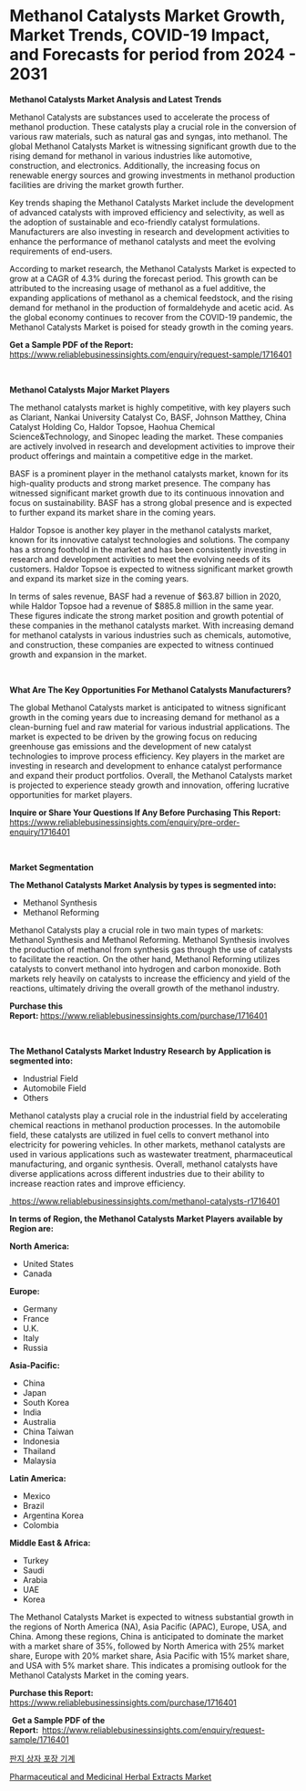 <p><h1>Methanol Catalysts Market Growth, Market Trends, COVID-19 Impact, and Forecasts for period from 2024 - 2031</h1></p><p><strong>Methanol Catalysts Market Analysis and Latest Trends</strong></p>
<p><p>Methanol Catalysts are substances used to accelerate the process of methanol production. These catalysts play a crucial role in the conversion of various raw materials, such as natural gas and syngas, into methanol. The global Methanol Catalysts Market is witnessing significant growth due to the rising demand for methanol in various industries like automotive, construction, and electronics. Additionally, the increasing focus on renewable energy sources and growing investments in methanol production facilities are driving the market growth further.</p><p>Key trends shaping the Methanol Catalysts Market include the development of advanced catalysts with improved efficiency and selectivity, as well as the adoption of sustainable and eco-friendly catalyst formulations. Manufacturers are also investing in research and development activities to enhance the performance of methanol catalysts and meet the evolving requirements of end-users.</p><p>According to market research, the Methanol Catalysts Market is expected to grow at a CAGR of 4.3% during the forecast period. This growth can be attributed to the increasing usage of methanol as a fuel additive, the expanding applications of methanol as a chemical feedstock, and the rising demand for methanol in the production of formaldehyde and acetic acid. As the global economy continues to recover from the COVID-19 pandemic, the Methanol Catalysts Market is poised for steady growth in the coming years.</p></p>
<p><strong>Get a Sample PDF of the Report:&nbsp;</strong> <a href="https://www.reliablebusinessinsights.com/enquiry/request-sample/1716401">https://www.reliablebusinessinsights.com/enquiry/request-sample/1716401</a></p>
<p>&nbsp;</p>
<p><strong>Methanol Catalysts Major Market Players</strong></p>
<p><p>The methanol catalysts market is highly competitive, with key players such as Clariant, Nankai University Catalyst Co, BASF, Johnson Matthey, China Catalyst Holding Co, Haldor Topsoe, Haohua Chemical Science&Technology, and Sinopec leading the market. These companies are actively involved in research and development activities to improve their product offerings and maintain a competitive edge in the market.</p><p>BASF is a prominent player in the methanol catalysts market, known for its high-quality products and strong market presence. The company has witnessed significant market growth due to its continuous innovation and focus on sustainability. BASF has a strong global presence and is expected to further expand its market share in the coming years.</p><p>Haldor Topsoe is another key player in the methanol catalysts market, known for its innovative catalyst technologies and solutions. The company has a strong foothold in the market and has been consistently investing in research and development activities to meet the evolving needs of its customers. Haldor Topsoe is expected to witness significant market growth and expand its market size in the coming years.</p><p>In terms of sales revenue, BASF had a revenue of $63.87 billion in 2020, while Haldor Topsoe had a revenue of $885.8 million in the same year. These figures indicate the strong market position and growth potential of these companies in the methanol catalysts market. With increasing demand for methanol catalysts in various industries such as chemicals, automotive, and construction, these companies are expected to witness continued growth and expansion in the market.</p></p>
<p>&nbsp;</p>
<p><strong>What Are The Key Opportunities For Methanol Catalysts Manufacturers?</strong></p>
<p><p>The global Methanol Catalysts market is anticipated to witness significant growth in the coming years due to increasing demand for methanol as a clean-burning fuel and raw material for various industrial applications. The market is expected to be driven by the growing focus on reducing greenhouse gas emissions and the development of new catalyst technologies to improve process efficiency. Key players in the market are investing in research and development to enhance catalyst performance and expand their product portfolios. Overall, the Methanol Catalysts market is projected to experience steady growth and innovation, offering lucrative opportunities for market players.</p></p>
<p><strong>Inquire or Share Your Questions If Any Before Purchasing This Report:</strong> <a href="https://www.reliablebusinessinsights.com/enquiry/pre-order-enquiry/1716401">https://www.reliablebusinessinsights.com/enquiry/pre-order-enquiry/1716401</a></p>
<p>&nbsp;</p>
<p><strong>Market Segmentation</strong></p>
<p><strong>The Methanol Catalysts Market Analysis by types is segmented into:</strong></p>
<p><ul><li>Methanol Synthesis</li><li>Methanol Reforming</li></ul></p>
<p><p>Methanol Catalysts play a crucial role in two main types of markets: Methanol Synthesis and Methanol Reforming. Methanol Synthesis involves the production of methanol from synthesis gas through the use of catalysts to facilitate the reaction. On the other hand, Methanol Reforming utilizes catalysts to convert methanol into hydrogen and carbon monoxide. Both markets rely heavily on catalysts to increase the efficiency and yield of the reactions, ultimately driving the overall growth of the methanol industry.</p></p>
<p><strong>Purchase this Report:&nbsp;</strong><a href="https://www.reliablebusinessinsights.com/purchase/1716401">https://www.reliablebusinessinsights.com/purchase/1716401</a></p>
<p>&nbsp;</p>
<p><strong>The Methanol Catalysts Market Industry Research by Application is segmented into:</strong></p>
<p><ul><li>Industrial Field</li><li>Automobile Field</li><li>Others</li></ul></p>
<p><p>Methanol catalysts play a crucial role in the industrial field by accelerating chemical reactions in methanol production processes. In the automobile field, these catalysts are utilized in fuel cells to convert methanol into electricity for powering vehicles. In other markets, methanol catalysts are used in various applications such as wastewater treatment, pharmaceutical manufacturing, and organic synthesis. Overall, methanol catalysts have diverse applications across different industries due to their ability to increase reaction rates and improve efficiency.</p></p>
<p><a href="https://www.reliablebusinessinsights.com/methanol-catalysts-r1716401">&nbsp;https://www.reliablebusinessinsights.com/methanol-catalysts-r1716401</a></p>
<p><strong>In terms of Region, the Methanol Catalysts Market Players available by Region are:</strong></p>
<p>
    <p> <strong> North America: </strong>
        <ul>
            <li>United States</li>
            <li>Canada</li>
        </ul>
        </p> 
    <p> <strong> Europe: </strong>
        <ul>
            <li>Germany</li>
            <li>France</li>
            <li>U.K.</li>
            <li>Italy</li>
            <li>Russia</li>
        </ul>
        </p> 
    <p> <strong> Asia-Pacific: </strong>
        <ul>
            <li>China</li>
            <li>Japan</li>
            <li>South Korea</li>
            <li>India</li>
            <li>Australia</li>
            <li>China Taiwan</li>
            <li>Indonesia</li>
            <li>Thailand</li>
            <li>Malaysia</li>
        </ul>
        </p> 
    <p> <strong> Latin America: </strong>
        <ul>
            <li>Mexico</li>
            <li>Brazil</li>
            <li>Argentina Korea</li>
            <li>Colombia</li>
        </ul>
        </p> 
    <p> <strong> Middle East & Africa: </strong>
        <ul>
            <li>Turkey</li>
            <li>Saudi</li>
            <li>Arabia</li>
            <li>UAE</li>
            <li>Korea</li>
        </ul>
    </p>
    </p>
<p><p>The Methanol Catalysts Market is expected to witness substantial growth in the regions of North America (NA), Asia Pacific (APAC), Europe, USA, and China. Among these regions, China is anticipated to dominate the market with a market share of 35%, followed by North America with 25% market share, Europe with 20% market share, Asia Pacific with 15% market share, and USA with 5% market share. This indicates a promising outlook for the Methanol Catalysts Market in the coming years.</p></p>
<p><strong>Purchase this Report: </strong><a href="https://www.reliablebusinessinsights.com/purchase/1716401">https://www.reliablebusinessinsights.com/purchase/1716401</a></p>
<p>&nbsp;<strong>Get a Sample PDF of the Report:&nbsp;&nbsp;</strong><a href="https://www.reliablebusinessinsights.com/enquiry/request-sample/1716401">https://www.reliablebusinessinsights.com/enquiry/request-sample/1716401</a></p>
<p><strong></strong></p>
<p><p><a href="https://medium.com/@midge5687567/%EA%B8%80%EB%A1%9C%EB%B2%8C-%EC%B9%B4%ED%86%A4-%EC%83%81%EC%9E%90-%ED%8F%AC%EC%9E%A5-%EA%B8%B0%EA%B3%84-%EC%8B%9C%EC%9E%A5%EC%9D%98-%EC%A2%85%ED%95%A9%EC%A0%81-%EB%B6%84%EC%84%9D-%EC%84%B1%EC%9E%A5-%EB%8F%99%ED%96%A5-%EB%B0%8F-%EC%8B%9C%EC%9E%A5-%EC%98%88%EC%B8%A1-2024-2031-9b0a4f26ce49">판지 상자 포장 기계</a></p><p><a href="https://github.com/NaomieConner2023/Market-Research-Report-List-1/blob/main/pharmaceutical-and-medicinal-herbal-extracts-market.md">Pharmaceutical and Medicinal Herbal Extracts Market</a></p></p>